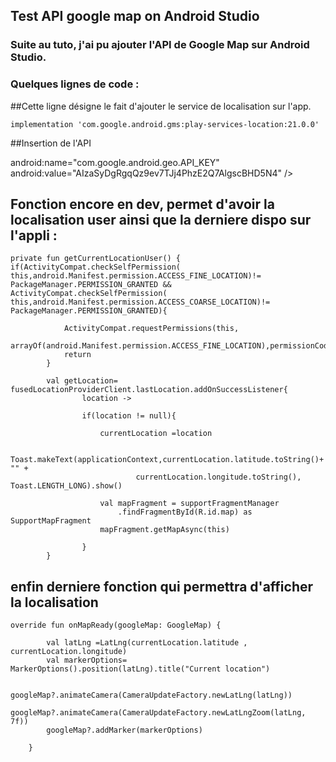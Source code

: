 ## Test API google map on Android Studio 


### Suite au tuto, j'ai pu ajouter l'API de Google Map sur Android Studio.

### Quelques lignes de code : 

##Cette ligne désigne le fait d'ajouter le service de localisation sur l'app.

    implementation 'com.google.android.gms:play-services-location:21.0.0'


##Insertion de l'API


android:name="com.google.android.geo.API_KEY"
android:value="AIzaSyDgRgqQz9ev7TJj4PhzE2Q7AlgscBHD5N4" />


## Fonction encore en dev, permet d'avoir la localisation user ainsi que la derniere dispo sur l'appli : 

    private fun getCurrentLocationUser() {
    if(ActivityCompat.checkSelfPermission(
    this,android.Manifest.permission.ACCESS_FINE_LOCATION)!=
    PackageManager.PERMISSION_GRANTED && ActivityCompat.checkSelfPermission(
    this,android.Manifest.permission.ACCESS_COARSE_LOCATION)!=
    PackageManager.PERMISSION_GRANTED){
    
                ActivityCompat.requestPermissions(this,
                    arrayOf(android.Manifest.permission.ACCESS_FINE_LOCATION),permissionCode)
                return
            }
    
            val getLocation= fusedLocationProviderClient.lastLocation.addOnSuccessListener{
                    location ->
    
                    if(location != null){
    
                        currentLocation =location
    
                        Toast.makeText(applicationContext,currentLocation.latitude.toString()+ "" +
                                currentLocation.longitude.toString(), Toast.LENGTH_LONG).show()
    
                        val mapFragment = supportFragmentManager
                            .findFragmentById(R.id.map) as SupportMapFragment
                        mapFragment.getMapAsync(this)
    
                    }
            }


## enfin derniere fonction qui permettra d'afficher la localisation 

    override fun onMapReady(googleMap: GoogleMap) {
    
            val latLng =LatLng(currentLocation.latitude , currentLocation.longitude)
            val markerOptions= MarkerOptions().position(latLng).title("Current location")
    
            googleMap?.animateCamera(CameraUpdateFactory.newLatLng(latLng))
            googleMap?.animateCamera(CameraUpdateFactory.newLatLngZoom(latLng, 7f))
            googleMap?.addMarker(markerOptions)
    
        }